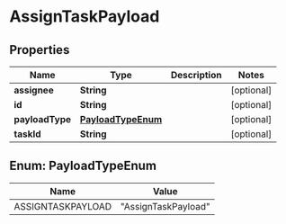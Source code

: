 # AssignTaskPayload

## Properties
Name | Type | Description | Notes
------------ | ------------- | ------------- | -------------
**assignee** | **String** |  |  [optional]
**id** | **String** |  |  [optional]
**payloadType** | [**PayloadTypeEnum**](#PayloadTypeEnum) |  |  [optional]
**taskId** | **String** |  |  [optional]

<a name="PayloadTypeEnum"></a>
## Enum: PayloadTypeEnum
Name | Value
---- | -----
ASSIGNTASKPAYLOAD | &quot;AssignTaskPayload&quot;
